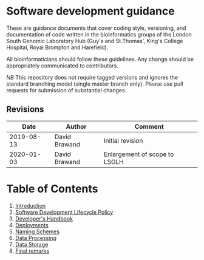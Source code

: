 # Software development guidance

These are guidance documents that cover coding style, versioning, and documentation of code written in the bioinformatics groups of the London South Genomic Laboratory Hub (Guy's and St.Thomas', King's College Hospital, Royal Brompton and Harefield).

All bioinformaticians should follow these guidelines. Any change should be appropriately communicated to contributors.

*NB* This repository does not require tagged versions and ignores the standard branching model (single master branch only). Please use pull requests for submission of substantial changes.

## Revisions

| Date       | Author            | Comment                       |
| ---------- | ----------------- | ----------------------------- |
| 2019-08-13 | David Brawand     | Initial revision              |
| 2020-01-03 | David Brawand     | Enlargement of scope to LSGLH |


# Table of Contents
1. [Introduction](#Introduction)
2. [Software Development Lifecycle Policy](#sdlc)
3. [Developer's Handbook](#developershandbook)
4. [Deployments](#deployments)
5. [Naming Schemes](#naming)
6. [Data Processing](#workflows)
7. [Data Storage](#archiving)
8. [Final remarks](#final)
